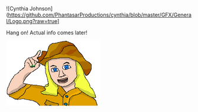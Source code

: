 ![Cynthia Johnson](https://github.com/PhantasarProductions/cynthia/blob/master/GFX/General/Logo.png?raw=true]


Hang on!
Actual info comes later!

![](https://github.com/PhantasarProductions/cynthia/blob/master/GFX/General/Cynthia.png?raw=true)
